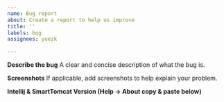 ```yaml
---
name: Bug report
about: Create a report to help us improve
title: ''
labels: bug
assignees: yuezk

---
```


**Describe the bug**
A clear and concise description of what the bug is.


**Screenshots**
If applicable, add screenshots to help explain your problem.

**Intellij & SmartTomcat Version (Help -> About copy & paste below)**
